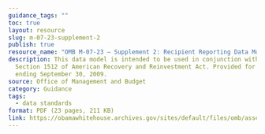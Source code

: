 ```yaml
---
guidance_tags: ""
toc: true
layout: resource
slug: m-07-23-supplement-2
publish: true
resource_name: "OMB M-07-23 — Supplement 2: Recipient Reporting Data Model"
description: This data model is intended to be used in conjunction with the
  Section 1512 of American Recovery and Reinvestment Act. Provided for quarter
  ending September 30, 2009.
source: Office of Management and Budget
category: Guidance
tags:
  - data standards
format: PDF (23 pages, 211 KB)
link: https://obamawhitehouse.archives.gov/sites/default/files/omb/assets/memoranda_fy2009/m09-21-supp2.pdf
---
```

